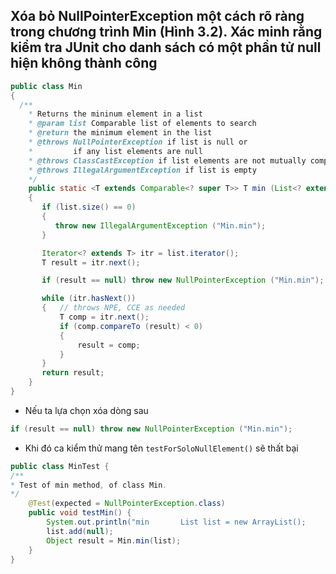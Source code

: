 ## Xóa bỏ NullPointerException một cách rõ ràng trong chương trình Min (Hình 3.2). Xác minh rằng kiểm tra JUnit cho danh sách có một phần tử null hiện không thành công
```java
public class Min
{
  /**
    * Returns the mininum element in a list
    * @param list Comparable list of elements to search
    * @return the minimum element in the list
    * @throws NullPointerException if list is null or
    *         if any list elements are null
    * @throws ClassCastException if list elements are not mutually comparable
    * @throws IllegalArgumentException if list is empty
    */
    public static <T extends Comparable<? super T>> T min (List<? extends T> list)
    {
       if (list.size() == 0)
       {
          throw new IllegalArgumentException ("Min.min");
       }

       Iterator<? extends T> itr = list.iterator();
       T result = itr.next();

       if (result == null) throw new NullPointerException ("Min.min");

       while (itr.hasNext())
       {   // throws NPE, CCE as needed
           T comp = itr.next();
           if (comp.compareTo (result) < 0)
           {
               result = comp;
           }
       }
       return result;
    }
}
```

+ Nếu ta lựa chọn xóa dòng sau     
```java 
if (result == null) throw new NullPointerException ("Min.min");
```
+ Khi đó ca kiểm thử mang tên `testForSoloNullElement()` sẽ thất bại

```java
public class MinTest {
/**
* Test of min method, of class Min.
*/
    @Test(expected = NullPointerException.class)
    public void testMin() {
        System.out.println("min       List list = new ArrayList();
        list.add(null);
        Object result = Min.min(list);
    }
}
```

